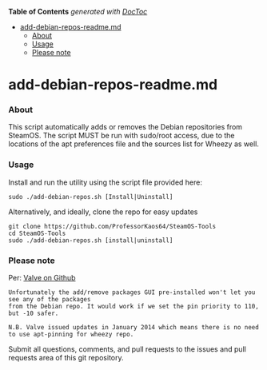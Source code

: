 <!-- START doctoc generated TOC please keep comment here to allow auto update -->
<!-- DON'T EDIT THIS SECTION, INSTEAD RE-RUN doctoc TO UPDATE -->
**Table of Contents**  *generated with [DocToc](https://github.com/thlorenz/doctoc)*

- [add-debian-repos-readme.md](#add-debian-repos-readmemd)
    - [About](#about)
    - [Usage](#usage)
    - [Please note](#please-note)

<!-- END doctoc generated TOC please keep comment here to allow auto update -->

# add-debian-repos-readme.md

### About
This script automatically adds or removes the Debian repositories from SteamOS.
The script MUST be run with sudo/root access, due to the locations of the apt
preferences file and the sources list for Wheezy as well. 
 
### Usage

Install and run the utility using the script file provided here:
```
sudo ./add-debian-repos.sh [Install|Uninstall]
```

Alternatively, and ideally, clone the repo for easy updates
```
git clone https://github.com/ProfessorKaos64/SteamOS-Tools
cd SteamOS-Tools
sudo ./add-debian-repos.sh [install|uninstall]
```

### Please note

Per: [Valve on Github](https://github.com/ValveSoftware/SteamOS/wiki/Installing-Applications-From-The-Wheezy-Repo-In-SteamOS)

```
Unfortunately the add/remove packages GUI pre-installed won't let you see any of the packages 
from the Debian repo. It would work if we set the pin priority to 110, but -10 safer.

N.B. Valve issued updates in January 2014 which means there is no need 
to use apt-pinning for wheezy repo. 
```

Submit all questions, comments, and pull requests to the issues and pull requests area of this git repository.

